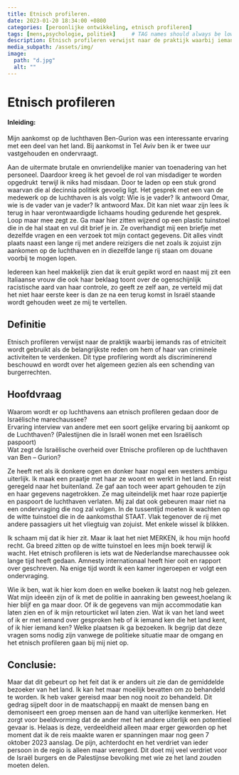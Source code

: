 ```yaml
---
title: Etnisch profileren. 
date: 2023-01-20 18:34:00 +0800
categories: [peroonlijke ontwikkeling, etnisch profileren]
tags: [mens,psychologie, politiek]     # TAG names should always be lowercase
description: Etnisch profileren verwijst naar de praktijk waarbij iemands ras of etniciteit wordt gebruikt als de belangrijkste reden om hem of haar van criminele activiteiten te verdenken. Dit type profilering wordt als discriminerend beschouwd en wordt over het algemeen gezien als een schending van burgerrechten.
media_subpath: /assets/img/
image:
  path: "d.jpg"
  alt: ""
---
```

 
# Etnisch profileren

#### Inleiding:
Mijn aankomst op de luchthaven Ben-Gurion was een interessante ervaring met een deel van het land. Bij aankomst in Tel Aviv ben ik er twee uur vastgehouden en ondervraagt. 

Aan de uitermate brutale en onvriendelijke manier van toenadering van het personeel. Daardoor kreeg ik het gevoel de rol van misdadiger te worden opgedrukt  terwijl ik niks had misdaan. Door te laden op een stuk grond waarvan die al decinnia politiek gevoelig ligt. Het gesprek met een van de medewerk op de luchthaven is als volgt: Wie is je vader? Ik antwoord Omar, wie is de vader van je vader? Ik antwoord Max. Dit kan niet waar zijn lees ik terug in haar verontwaardigde lichaams houding gedurende het gesprek. Loop maar mee zegt ze. Ga maar hier zitten wijzend op een plastic tuinstoel die in de hal staat en vul dit brief je in. Ze overhandigt mij een briefje met dezelfde vragen en een verzoek tot mijn contact gegevens. Dit alles vindt plaats naast een lange rij met andere reizigers die net zoals ik zojuist zijn aankomen op de luchthaven en in diezelfde lange rij staan om douane voorbij te mogen lopen. 

Iedereen kan heel makkelijk zien dat ik eruit gepikt word en naast mij zit een Italiaanse vrouw die ook haar beklaag toont over de ogenschijnlijk racistische aard van haar controle, zo geeft ze zelf aan, ze verteld mij dat het niet haar eerste keer is dan ze na een terug komst in Israël staande wordt gehouden weet ze mij te vertellen.   

## Definitie 
Etnisch profileren verwijst naar de praktijk waarbij iemands ras of etniciteit wordt gebruikt als de belangrijkste reden om hem of haar van criminele activiteiten te verdenken. Dit type profilering wordt als discriminerend beschouwd en wordt over het algemeen gezien als een schending van burgerrechten.   

## Hoofdvraag
Waarom wordt er op luchthavens aan etnisch profileren gedaan door de Israëlische marechaussee?   
Ervaring  interview van andere met een soort gelijke ervaring bij aankomt op de Luchthaven?  (Palestijnen die in Israël wonen met een Israëlisch paspoort)  
Wat zegt de Israëlische overheid over Etnische profileren op de luchthaven van Ben – Gurion?  

Ze heeft net als ik donkere ogen en donker haar nogal een westers ambigu uiterlijk. Ik maak een praatje met haar ze woont en werkt in het land. En reist geregeld naar het buitenland. Ze gaf aan toch weer apart gehouden te zijn en haar gegevens nagetrokken. Ze mag uiteindelijk met haar roze papiertje en paspoort de luchthaven verlaten. Mij zal dat ook gebeuren maar niet na een ondervraging die nog zal volgen. In de tussentijd moeten ik wachten op de witte tuinstoel die in de aankomsthal STAAT. Vlak tegenover de rij met andere passagiers uit het vliegtuig van zojuist. Met enkele wissel ik blikken.  

Ik schaam mij dat ik hier zit. Maar ik laat het niet MERKEN, ik hou mijn hoofd recht. Ga breed zitten op de witte tuinstoel en lees mijn boek terwijl ik wacht. Het etnisch profileren is iets wat de Nederlandse marechaussee ook lange tijd heeft gedaan. Amnesty internationaal heeft hier ooit en rapport over geschreven. Na enige tijd wordt ik een kamer ingeroepen er volgt een ondervraging. 

Wie ik ben, wat ik hier kom doen en welke boeken ik laatst nog heb gelezen. Wat mijn ideeën zijn of ik met de politie in aanraking ben geweest,hoelang ik hier blijf en ga maar door. Of ik de gegevens van mijn accommodatie kan laten zien en of ik mijn retourticket wil laten zien. Wat ik van het land weet of ik er met iemand over gesproken heb of ik iemand ken die het land kent, of ik hier iemand ken? Welke plaatsen ik ga bezoeken. Ik begrijp dat deze vragen soms nodig zijn vanwege de politieke situatie maar de omgang en het etnisch profileren gaan bij mij niet op.  

## Conclusie:  
Maar dat dit gebeurt op het feit dat ik er anders uit zie dan de gemiddelde bezoeker van het land. Ik kan het maar moeilijk bevatten om zo behandeld te worden. Ik heb vaker gereisd maar ben nog nooit zo behandeld. Dit gedrag sijpelt door in de maatschappij en maakt de mensen bang en demoniseert een groep mensen aan de hand van uiterlijke kenmerken. Het zorgt voor beeldvorming dat de ander met het andere uiterlijk een potentieel gevaar is. Helaas is deze, verdeeldheid alleen maar erger geworden op het moment dat ik de reis maakte waren er spanningen maar nog geen 7 oktober 2023 aanslag. De pijn, achterdocht en het verdriet van ieder persoon in de regio is alleen maar verergerd. Dit doet mij veel verdriet voor de Israël burgers en de Palestijnse bevolking met wie ze het land zouden moeten delen. 

